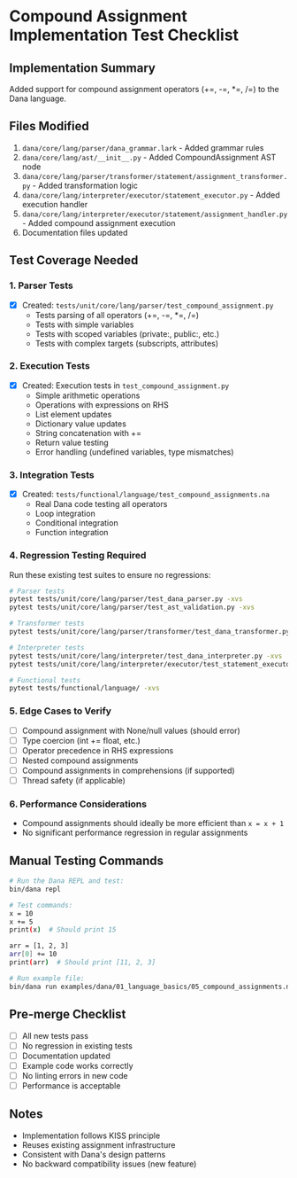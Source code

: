 # Compound Assignment Implementation Test Checklist

## Implementation Summary
Added support for compound assignment operators (+=, -=, *=, /=) to the Dana language.

## Files Modified
1. `dana/core/lang/parser/dana_grammar.lark` - Added grammar rules
2. `dana/core/lang/ast/__init__.py` - Added CompoundAssignment AST node
3. `dana/core/lang/parser/transformer/statement/assignment_transformer.py` - Added transformation logic
4. `dana/core/lang/interpreter/executor/statement_executor.py` - Added execution handler
5. `dana/core/lang/interpreter/executor/statement/assignment_handler.py` - Added compound assignment execution
6. Documentation files updated

## Test Coverage Needed

### 1. Parser Tests
- [x] Created: `tests/unit/core/lang/parser/test_compound_assignment.py`
  - Tests parsing of all operators (+=, -=, *=, /=)
  - Tests with simple variables
  - Tests with scoped variables (private:, public:, etc.)
  - Tests with complex targets (subscripts, attributes)

### 2. Execution Tests
- [x] Created: Execution tests in `test_compound_assignment.py`
  - Simple arithmetic operations
  - Operations with expressions on RHS
  - List element updates
  - Dictionary value updates
  - String concatenation with +=
  - Return value testing
  - Error handling (undefined variables, type mismatches)

### 3. Integration Tests
- [x] Created: `tests/functional/language/test_compound_assignments.na`
  - Real Dana code testing all operators
  - Loop integration
  - Conditional integration
  - Function integration

### 4. Regression Testing Required
Run these existing test suites to ensure no regressions:
```bash
# Parser tests
pytest tests/unit/core/lang/parser/test_dana_parser.py -xvs
pytest tests/unit/core/lang/parser/test_ast_validation.py -xvs

# Transformer tests  
pytest tests/unit/core/lang/parser/transformer/test_dana_transformer.py -xvs

# Interpreter tests
pytest tests/unit/core/lang/interpreter/test_dana_interpreter.py -xvs
pytest tests/unit/core/lang/interpreter/executor/test_statement_executor.py -xvs

# Functional tests
pytest tests/functional/language/ -xvs
```

### 5. Edge Cases to Verify
- [ ] Compound assignment with None/null values (should error)
- [ ] Type coercion (int += float, etc.)
- [ ] Operator precedence in RHS expressions
- [ ] Nested compound assignments
- [ ] Compound assignments in comprehensions (if supported)
- [ ] Thread safety (if applicable)

### 6. Performance Considerations
- Compound assignments should ideally be more efficient than `x = x + 1`
- No significant performance regression in regular assignments

## Manual Testing Commands
```bash
# Run the Dana REPL and test:
bin/dana repl

# Test commands:
x = 10
x += 5
print(x)  # Should print 15

arr = [1, 2, 3]
arr[0] += 10
print(arr)  # Should print [11, 2, 3]

# Run example file:
bin/dana run examples/dana/01_language_basics/05_compound_assignments.na
```

## Pre-merge Checklist
- [ ] All new tests pass
- [ ] No regression in existing tests
- [ ] Documentation updated
- [ ] Example code works correctly
- [ ] No linting errors in new code
- [ ] Performance is acceptable

## Notes
- Implementation follows KISS principle
- Reuses existing assignment infrastructure
- Consistent with Dana's design patterns
- No backward compatibility issues (new feature)